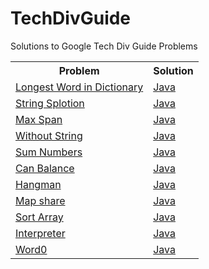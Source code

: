 # TechDivGuide
Solutions to Google Tech Div Guide Problems

<table>
  <tr>
    <th>Problem</th>
    <th>Solution</th>
  </tr>
  
  <tr>
  <td><a href = "https://techdevguide.withgoogle.com/paths/foundational/find-longest-word-in-dictionary-that-subsequence-of-given-string#!">Longest Word in Dictionary</a></td>
  <td><a href = "https://github.com/Nipuni-Wimangsa/TechDivGuide/tree/main/Foundations%20of%20Programming/Longest%20word%20in%20dictionary">Java</a></td>
  </tr>
  
  <tr>
  <td><a href = "https://codingbat.com/prob/p117334">String Splotion</a></td>
  <td><a href = "https://github.com/Nipuni-Wimangsa/TechDivGuide/blob/main/Foundations%20of%20Programming/String%20Splotion/Solution.java">Java</a></td>
  </tr>
  
  <tr>
  <td><a href = "https://codingbat.com/prob/p189576">Max Span</a></td>
  <td><a href = "https://github.com/Nipuni-Wimangsa/TechDivGuide/blob/main/Foundations%20of%20Programming/Max%20Span/Solution.java">Java</a></td>
  </tr>
  
  <tr>
  <td><a href = "https://codingbat.com/prob/p192570">Without String</a></td>
  <td><a href = "https://github.com/Nipuni-Wimangsa/TechDivGuide/blob/main/Foundations%20of%20Programming/WithoutString/withoutString.java">Java</a></td>
  </tr>
  
  <tr>
  <td><a href = "https://codingbat.com/prob/p121193">Sum Numbers</a></td>
  <td><a href = "https://github.com/Nipuni-Wimangsa/TechDivGuide/blob/main/Foundations%20of%20Programming/SumNumbers.java">Java</a></td>
  </tr>
  
  <tr>
  <td><a href = "https://codingbat.com/prob/p158767">Can Balance</a></td>
  <td><a href = "https://github.com/Nipuni-Wimangsa/TechDivGuide/blob/main/Foundations%20of%20Programming/CanBalance.java">Java</a></td>
  </tr>
  
  <tr>
  <td><a href = "https://web.stanford.edu/class/archive/cs/cs106a/cs106a.1124/handouts/200%20Assignment%204.pdf">Hangman</a></td>
  <td><a href = "https://github.com/Nipuni-Wimangsa/TechDivGuide/tree/main/Foundations%20of%20Programming/Hangman">Java</a></td>
  </tr>
  
  <tr>
  <td><a href = "https://codingbat.com/prob/p148813">Map share</a></td>
  <td><a href = "https://github.com/Nipuni-Wimangsa/TechDivGuide/blob/main/Foundations%20of%20Programming/Mapshare.java">Java</a></td>
  </tr>
  
  <tr>
  <td><a href = "https://codingbat.com/prob/p262890">Sort Array</a></td>
  <td><a href = "https://github.com/Nipuni-Wimangsa/TechDivGuide/blob/main/Foundations%20of%20Programming/SortingArray.java">Java</a></td>
  </tr>
  
  <tr>
  <td><a href = "https://codingbat.com/prob/p294185">Interpreter</a></td>
  <td><a href = "https://github.com/Nipuni-Wimangsa/TechDivGuide/blob/main/Foundations%20of%20Programming/Interpreter.java">Java</a></td>
  </tr>
  
  <tr>
  <td><a href = "https://codingbat.com/prob/p152303">Word0</a></td>
  <td><a href = "https://github.com/Nipuni-Wimangsa/TechDivGuide/blob/main/Foundations%20of%20Programming/word0.java">Java</a></td>
  </tr>
 
  </table>
